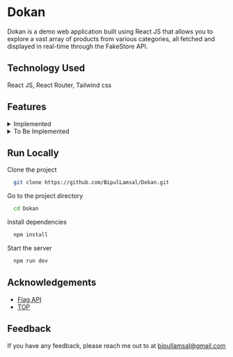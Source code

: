 
# Dokan

Dokan is a demo web application built using React JS that allows you to explore a vast array of products from various categories, all fetched and displayed in real-time through the FakeStore API.

## Technology Used
React JS, React Router, Tailwind css


## Features

<details><summary>Implemented</summary>

* Routers for individual product items
* Custom hook for fetching API
* Context API
* Loading Boilerplate
* Filtering, Sorting
* Local storage
* Cart Functionality (Incrementing Number, Decrementing Number)
* Error Route


</details>

<details><summary>To Be Implemented</summary>

* Searching
* Filtering Animation
* React Testing Library



</details>

## Run Locally

Clone the project

```bash
  git clone https://github.com/BipulLamsal/Dokan.git
```

Go to the project directory

```bash
  cd Dokan
```

Install dependencies

```bash
  npm install
```

Start the server

```bash
  npm run dev
```


## Acknowledgements

 - [Flag API](https://restcountries.com/v3.1/all)
 - [TOP](https://www.theodinproject.com/paths/full-stack-javascript/courses/react-new)
 


## Feedback

If you have any feedback, please reach me out to at bipullamsal@gmail.com

